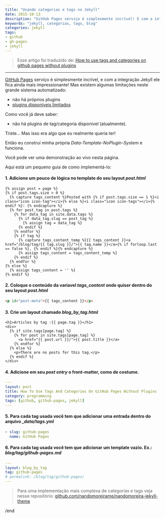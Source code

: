 ```yaml
---
title: "Usando categorias e tags no Jekyll"
date: 2015-10-13
description: "GitHub Pages serviço é simplesmente incrível! E com a integração Jekyll ele fica ainda mais impressionante! Mas existem algumas limitações neste grande sistema automatizado"
keywords: "jekyll, categorias, tags, blog"
categories: jekyll
tags:
- github
- gh-pages
- jekyll
---
```


> Esse artigo foi traduzido de: [How to use tags and categories on github pages without plugins](http://www.minddust.com/post/tags-and-categories-on-github-pages/)

---

[GitHub Pages](http://pages.github.com/) serviço é simplesmente incrível, e com a integração  Jekyll ele fica ainda mais impressionante! Mas existem algumas limitações neste grande sistema automatizado:

* não há próprios plugins
* [plugins disponíveis limitados](https://pages.github.com/versions/)

Como você já deve saber:

* não há plugins de tag/categoria disponível (atualmente).

Triste... Mas isso era algo que eu realmente queria ter!

Então eu construí minha própria _Data-Template-NoPlugin-System_ e funciona.

Você pode ver uma demonstração ao vivo nesta página.

Aqui está um pequeno guia de como implementá-lo:

#### 1. Adicione um pouco de lógica no template do seu layout _post.html_

```twig
{% assign post = page %}
{% if post.tags.size > 0 %}
  {% capture tags_content %}Posted with {% if post.tags.size == 1 %}<i class="icon icon-tag"></i>{% else %}<i class="icon icon-tags"></i>{% endif %}: {% endcapture %}
  {% for post_tag in post.tags %}
    {% for data_tag in site.data.tags %}
      {% if data_tag.slug == post_tag %}
        {% assign tag = data_tag %}
      {% endif %}
    {% endfor %}
    {% if tag %}
      {% capture tags_content_temp %}{{ tags_content }}<a href="/blog/tag/{{ tag.slug }}/">{{ tag.name }}</a>{% if forloop.last == false %}, {% endif %}{% endcapture %}
      {% assign tags_content = tags_content_temp %}
    {% endif %}
  {% endfor %}
{% else %}
  {% assign tags_content = '' %}
{% endif %}
```

#### 2. Coloque o conteúdo da variavel *tags_content* onde quiser dentro do seu layout _post.html_

```html
<p id="post-meta">{{ tags_content }}</p>
```

#### 3. Crie um layout chamado *blog_by_tag.html*

```twig
<h1>Articles by tag :{{ page.tag }}</h1>
<div>
  {% if site.tags[page.tag] %}
    {% for post in site.tags[page.tag] %}
      <a href="{{ post.url }}/">{{ post.title }}</a>
    {% endfor %}
  {% else %}
    <p>There are no posts for this tag.</p>
  {% endif %}
</div>
```

#### 4. Adicione em seu _post entry_ o front-matter, como de costume.

```yaml
---
layout: post
title: How To Use Tags And Categories On GitHub Pages Without Plugins
category: programming
tags: [github, github-pages, jekyll]
---
```

#### 5. Para cada tag usada você tem que adicionar uma entrada dentro do arquivo *_data/tags.yml*

```yaml
- slug: github-pages
  name: GitHub Pages
```

#### 6. Para cada tag usada você tem que adicionar um template vazio. Ex.: _blog/tag/github-pages.md_

```yaml
---
layout: blog_by_tag
tag: github-pages
# permalink: /blog/tag/github-pages/
---
```

> Para uma implementação mais complexa de categorias e tags veja nesse repositório: [github.com/nandomoreirame/nandomoreira-jekyll-theme](https://github.com/nandomoreirame/nandomoreira-jekyll-theme/tree/master/source/_data)

/end
